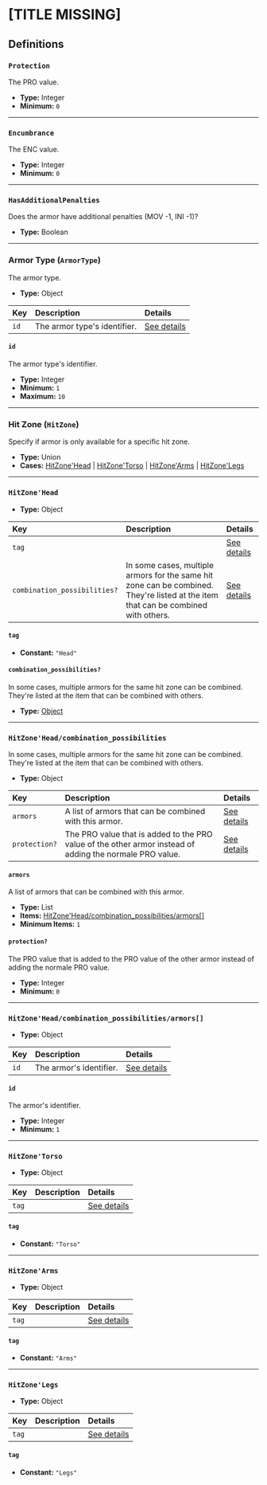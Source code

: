 # [TITLE MISSING]

## Definitions

### <a name="Protection"></a> `Protection`

The PRO value.

- **Type:** Integer
- **Minimum:** `0`

---

### <a name="Encumbrance"></a> `Encumbrance`

The ENC value.

- **Type:** Integer
- **Minimum:** `0`

---

### <a name="HasAdditionalPenalties"></a> `HasAdditionalPenalties`

Does the armor have additional penalties (MOV -1, INI -1)?

- **Type:** Boolean

---

### <a name="ArmorType"></a> Armor Type (`ArmorType`)

The armor type.

- **Type:** Object

Key | Description | Details
:-- | :-- | :--
`id` | The armor type's identifier. | <a href="#ArmorType/id">See details</a>

#### <a name="ArmorType/id"></a> `id`

The armor type's identifier.

- **Type:** Integer
- **Minimum:** `1`
- **Maximum:** `10`

---

### <a name="HitZone"></a> Hit Zone (`HitZone`)

Specify if armor is only available for a specific hit zone.

- **Type:** Union
- **Cases:** <a href="#HitZone'Head">HitZone'Head</a> | <a href="#HitZone'Torso">HitZone'Torso</a> | <a href="#HitZone'Arms">HitZone'Arms</a> | <a href="#HitZone'Legs">HitZone'Legs</a>

---

### <a name="HitZone'Head"></a> `HitZone'Head`

- **Type:** Object

Key | Description | Details
:-- | :-- | :--
`tag` |  | <a href="#HitZone'Head/tag">See details</a>
`combination_possibilities?` | In some cases, multiple armors for the same hit zone can be combined. They're listed at the item that can be combined with others. | <a href="#HitZone'Head/combination_possibilities">See details</a>

#### <a name="HitZone'Head/tag"></a> `tag`

- **Constant:** `"Head"`

#### <a name="HitZone'Head/combination_possibilities"></a> `combination_possibilities?`

In some cases, multiple armors for the same hit zone can be combined.
They're listed at the item that can be combined with others.

- **Type:** <a href="#HitZone'Head/combination_possibilities">Object</a>

---

### <a name="HitZone'Head/combination_possibilities"></a> `HitZone'Head/combination_possibilities`

In some cases, multiple armors for the same hit zone can be combined.
They're listed at the item that can be combined with others.

- **Type:** Object

Key | Description | Details
:-- | :-- | :--
`armors` | A list of armors that can be combined with this armor. | <a href="#HitZone'Head/combination_possibilities/armors">See details</a>
`protection?` | The PRO value that is added to the PRO value of the other armor instead of adding the normale PRO value. | <a href="#HitZone'Head/combination_possibilities/protection">See details</a>

#### <a name="HitZone'Head/combination_possibilities/armors"></a> `armors`

A list of armors that can be combined with this armor.

- **Type:** List
- **Items:** <a href="#HitZone'Head/combination_possibilities/armors[]">HitZone'Head/combination_possibilities/armors[]</a>
- **Minimum Items:** `1`

#### <a name="HitZone'Head/combination_possibilities/protection"></a> `protection?`

The PRO value that is added to the PRO value of the other armor instead
of adding the normale PRO value.

- **Type:** Integer
- **Minimum:** `0`

---

### <a name="HitZone'Head/combination_possibilities/armors[]"></a> `HitZone'Head/combination_possibilities/armors[]`

- **Type:** Object

Key | Description | Details
:-- | :-- | :--
`id` | The armor's identifier. | <a href="#HitZone'Head/combination_possibilities/armors[]/id">See details</a>

#### <a name="HitZone'Head/combination_possibilities/armors[]/id"></a> `id`

The armor's identifier.

- **Type:** Integer
- **Minimum:** `1`

---

### <a name="HitZone'Torso"></a> `HitZone'Torso`

- **Type:** Object

Key | Description | Details
:-- | :-- | :--
`tag` |  | <a href="#HitZone'Torso/tag">See details</a>

#### <a name="HitZone'Torso/tag"></a> `tag`

- **Constant:** `"Torso"`

---

### <a name="HitZone'Arms"></a> `HitZone'Arms`

- **Type:** Object

Key | Description | Details
:-- | :-- | :--
`tag` |  | <a href="#HitZone'Arms/tag">See details</a>

#### <a name="HitZone'Arms/tag"></a> `tag`

- **Constant:** `"Arms"`

---

### <a name="HitZone'Legs"></a> `HitZone'Legs`

- **Type:** Object

Key | Description | Details
:-- | :-- | :--
`tag` |  | <a href="#HitZone'Legs/tag">See details</a>

#### <a name="HitZone'Legs/tag"></a> `tag`

- **Constant:** `"Legs"`
